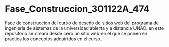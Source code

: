 # Fase_Construccion_301122A_474
Face de construccion del curso de deseño de sitios web del programa de ingenieria de sistemas de la universidad abierta y a distancia UNAD.
 en este repositorio se creará desde cero un sitio web  en el que se ponen en practica los conceptos adquiridos en el curso.
